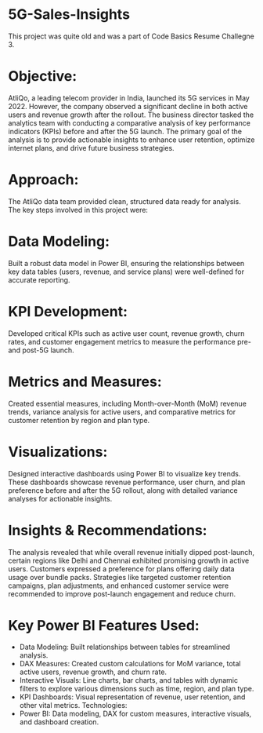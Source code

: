 # 5G-Sales-Insights

This project was quite old and was a part of Code Basics Resume Challegne 3.


# Objective:
AtliQo, a leading telecom provider in India, launched its 5G services in May 2022. However, the company observed a significant decline in both active users and revenue growth after the rollout. The business director tasked the analytics team with conducting a comparative analysis of key performance indicators (KPIs) before and after the 5G launch. The primary goal of the analysis is to provide actionable insights to enhance user retention, optimize internet plans, and drive future business strategies.

# Approach:
The AtliQo data team provided clean, structured data ready for analysis. The key steps involved in this project were:

# Data Modeling:

Built a robust data model in Power BI, ensuring the relationships between key data tables (users, revenue, and service plans) were well-defined for accurate reporting.
# KPI Development:

Developed critical KPIs such as active user count, revenue growth, churn rates, and customer engagement metrics to measure the performance pre- and post-5G launch.
# Metrics and Measures:

Created essential measures, including Month-over-Month (MoM) revenue trends, variance analysis for active users, and comparative metrics for customer retention by region and plan type.
# Visualizations:

Designed interactive dashboards using Power BI to visualize key trends. These dashboards showcase revenue performance, user churn, and plan preference before and after the 5G rollout, along with detailed variance analyses for actionable insights.
# Insights & Recommendations:

The analysis revealed that while overall revenue initially dipped post-launch, certain regions like Delhi and Chennai exhibited promising growth in active users.
Customers expressed a preference for plans offering daily data usage over bundle packs.
Strategies like targeted customer retention campaigns, plan adjustments, and enhanced customer service were recommended to improve post-launch engagement and reduce churn.
# Key Power BI Features Used:
* Data Modeling: Built relationships between tables for streamlined analysis.
* DAX Measures: Created custom calculations for MoM variance, total active users, revenue growth, and churn rate.
* Interactive Visuals: Line charts, bar charts, and tables with dynamic filters to explore various dimensions such as time, region, and plan type.
* KPI Dashboards: Visual representation of revenue, user retention, and other vital metrics.
Technologies:
* Power BI: Data modeling, DAX for custom measures, interactive visuals, and dashboard creation.
